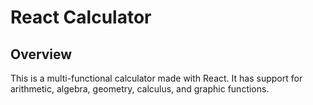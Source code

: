 # React Calculator

## Overview

This is a multi-functional calculator made with React. It has support for arithmetic, algebra, geometry, calculus, and graphic functions.